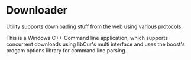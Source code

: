 # Downloader
Utility supports downloading stuff from the web using various protocols.

This is a Windows C++ Command line application, which supports concurrent downloads using libCur's multi interface and uses the boost's progam options library for command line parsing.
